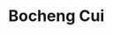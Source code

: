 <h1>Bocheng Cui</h1>
<script src="https://code.jquery.com/jquery-3.6.0.min.js"></script>
<script>
  $(function () {
    $('#aboutme').load('aboutme/aboutme.html');
    $('#news').load('news/news.html');
    $('#projects').load('projects/projects.html');
    $('#experience').load('experience/experience.html');
    $('#education').load('education/education.html');
  })

</script>

<body>
  <!-- importing aboutme -->
  <div id="aboutme"></div>
  <br>
  <br>
  <!-- importing news -->
  <!-- <div id="news"></div>
  <br>
  <br> -->
  <!-- importing projects -->
  <div id="projects"></div>
  <br>
  <br>
  <!-- importing experience -->
  <div id="experience"></div>
  <br>
  <br>
  <!-- importing eduction -->
  <div id="education"></div>

</body>
